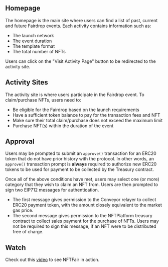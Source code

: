 ## Homepage

The homepage is the main site where users can find a list of past, current and future Fairdrop events. Each activity contains information such as: 
- The launch network
- The event duration
- The template format
- The total number of NFTs
 
Users can click on the "Visit Activity Page" button to be redirected to the activity site. 

## Activity Sites

The activity site is where users participate in the Fairdrop event. To claim/purchase NFTs, users need to:

- Be eligible for the Fairdrop based on the launch requirements 
- Have a sufficient token balance to pay for the transaction fees and NFT
- Make sure their total claim/purchase does not exceed the maximum limit
- Purchase NFT(s) within the duration of the event

## Approval 

Users may be prompted to submit an `approve()` transaction for an ERC20 token that do not have prior history with the protocol. In other words, an `approve()` transaction prompt is **always** required to authorize new ERC20 tokens to be used for payment to be collected by the Treasury contract.

Once all of the above conditions have met, users may select one (or more) category that they wish to claim an NFT from. Users are then prompted to sign two EIP712 messages for authentication.

- The first message gives permission to the Conveyor relayer to collect ERC20 payment token, with the amount closely equivalent to the market gas price.
- The second message gives permission to the NFTPlatform treasury contract to collect sales payment for the purchase of NFTs. Users may not be required to sign this message, if an NFT were to be distributed free of charge.

## Watch 

Check out this [video](https://www.youtube.com/watch?v=ihmXdG0efUE) to see NFTFair in action.
